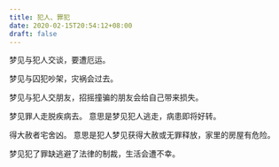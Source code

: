 ```yaml
---
title: 犯人、罪犯
date: 2020-02-15T20:54:12+08:00
draft: false
---
```


梦见与犯人交谈，要遭厄运。

梦见与囚犯吵架，灾祸会过去。

梦见与犯人交朋友，招摇撞骗的朋友会给自己带来损失。

梦见罪人走脱疾病去。
 意思是梦见犯人逃走，病患即将好转。

得大赦者宅舍凶。
意思是犯人梦见获得大赦或无罪释放，家里的房屋有危险。

梦见犯了罪缺逃避了法律的制裁，生活会遭不幸。
